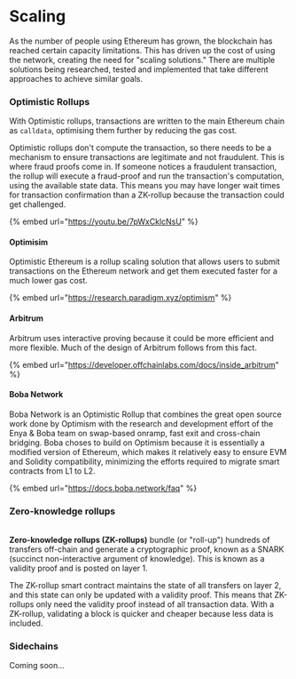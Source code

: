 # Scaling

As the number of people using Ethereum has grown, the blockchain has reached certain capacity limitations. This has driven up the cost of using the network, creating the need for "scaling solutions." There are multiple solutions being researched, tested and implemented that take different approaches to achieve similar goals.

### Optimistic Rollups

With Optimistic rollups, transactions are written to the main Ethereum chain as `calldata`, optimising them further by reducing the gas cost.

Optimistic rollups don't compute the transaction, so there needs to be a mechanism to ensure transactions are legitimate and not fraudulent. This is where fraud proofs come in. If someone notices a fraudulent transaction, the rollup will execute a fraud-proof and run the transaction's computation, using the available state data. This means you may have longer wait times for transaction confirmation than a ZK-rollup because the transaction could get challenged.

{% embed url="https://youtu.be/7pWxCklcNsU" %}

#### Optimisim

Optimistic Ethereum is a rollup scaling solution that allows users to submit transactions on the Ethereum network and get them executed faster for a much lower gas cost.

{% embed url="https://research.paradigm.xyz/optimism" %}

#### Arbitrum

Arbitrum uses interactive proving because it could be more efficient and more flexible. Much of the design of Arbitrum follows from this fact.

{% embed url="https://developer.offchainlabs.com/docs/inside_arbitrum" %}

#### Boba Network

Boba Network is an Optimistic Rollup that combines the great open source work done by Optimism with the research and development effort of the Enya & Boba team on swap-based onramp, fast exit and cross-chain bridging. Boba choses to build on Optimism because it is essentially a modified version of Ethereum, which makes it relatively easy to ensure EVM and Solidity compatibility, minimizing the efforts required to migrate smart contracts from L1 to L2.

{% embed url="https://docs.boba.network/faq" %}

### Zero-knowledge rollups <a href="zk-rollups" id="zk-rollups"></a>

\
**Zero-knowledge rollups (ZK-rollups)** bundle (or "roll-up") hundreds of transfers off-chain and generate a cryptographic proof, known as a SNARK (succinct non-interactive argument of knowledge). This is known as a validity proof and is posted on layer 1.

The ZK-rollup smart contract maintains the state of all transfers on layer 2, and this state can only be updated with a validity proof. This means that ZK-rollups only need the validity proof instead of all transaction data. With a ZK-rollup, validating a block is quicker and cheaper because less data is included.



### Sidechains

Coming soon...








